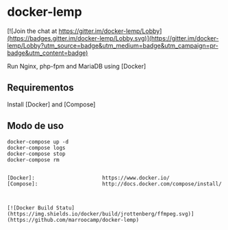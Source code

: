 # docker-lemp

[![Join the chat at https://gitter.im/docker-lemp/Lobby](https://badges.gitter.im/docker-lemp/Lobby.svg)](https://gitter.im/docker-lemp/Lobby?utm_source=badge&utm_medium=badge&utm_campaign=pr-badge&utm_content=badge)

Run Nginx, php-fpm and MariaDB using [Docker]

## Requirementos
Install [Docker] and [Compose]

## Modo de uso
```
docker-compose up -d
docker-compose logs
docker-compose stop
docker-compose rm


[Docker]:                      https://www.docker.io/
[Compose]:                     http://docs.docker.com/compose/install/



[![Docker Build Statu](https://img.shields.io/docker/build/jrottenberg/ffmpeg.svg)](https://github.com/marroocamp/docker-lemp)

